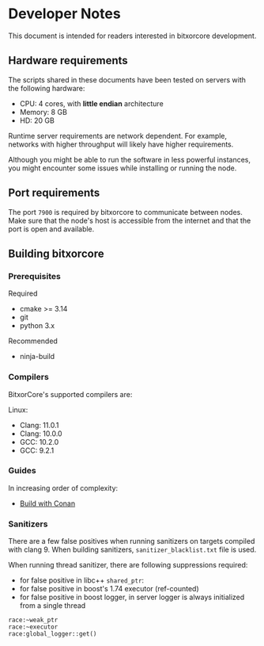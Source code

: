 # Developer Notes

This document is intended for readers interested in bitxorcore development.

## Hardware requirements

The scripts shared in these documents have been tested on servers with the following hardware:

* CPU: 4 cores, with **little endian** architecture
* Memory: 8 GB
* HD: 20 GB

Runtime server requirements are network dependent.
For example, networks with higher throughput will likely have higher requirements.

Although you might be able to run the software in less powerful instances, you might encounter some issues while installing or running the node.

## Port requirements

The port ``7900`` is required by bitxorcore to communicate between nodes.
Make sure that the node's host is accessible from the internet and that the port is open and available.

## Building bitxorcore

### Prerequisites

Required

* cmake >= 3.14
* git
* python 3.x

Recommended

* ninja-build

### Compilers

BitxorCore's supported compilers are:

Linux:

* Clang: 11.0.1
* Clang: 10.0.0
* GCC: 10.2.0
* GCC: 9.2.1

### Guides

In increasing order of complexity:

* [Build with Conan](BUILD-conan.md)

### Sanitizers

There are a few false positives when running sanitizers on targets
compiled with clang 9.
When building sanitizers, `sanitizer_blacklist.txt` file is used.

When running thread sanitizer, there are following suppressions required:

* for false positive in libc++ `shared_ptr`:
* for false positive in boost's 1.74 executor (ref-counted)
* for false positive in boost logger, in server logger is always initialized from a single thread

```suppresions
race:~weak_ptr
race:~executor
race:global_logger::get()
```
